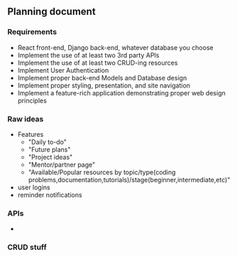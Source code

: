 ## Planning document

### Requirements
- React front-end, Django back-end, whatever database you choose
- Implement the use of at least two 3rd party APIs
- Implement the use of at least two CRUD-ing resources
- Implement User Authentication
- Implement proper back-end Models and Database design
- Implement proper styling, presentation, and site navigation
- Implement a feature-rich application demonstrating proper web design principles

### Raw ideas
- Features
  - "Daily to-do"
  - "Future plans"
  - "Project ideas"
  - "Mentor/partner page"
  - "Available/Popular resources by topic/type(coding problems,documentation,tutorials)/stage(beginner,intermediate,etc)"
- user logins 
- reminder notifications

### APIs
- 

### CRUD stuff
